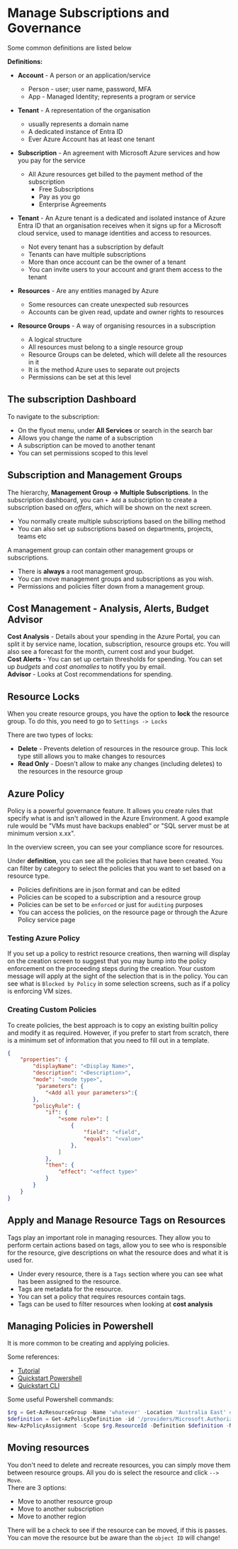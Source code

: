 # Manage Subscriptions and Governance

Some common definitions are listed below

**Definitions:**

- **Account** - A person or an application/service
  - Person - user; user name, password, MFA
  - App - Managed Identity; represents a program or service

- **Tenant** - A representation of the organisation
  - usually represents a domain name
  - A dedicated instance of Entra ID
  - Ever Azure Account has at least one tenant

- **Subscription** - An agreement with Microsoft Azure services and how you pay for the service
  - All Azure resources get billed to the payment method of the subscription
    - Free Subscriptions
    - Pay as you go
    - Enterprise Agreements

- **Tenant** - An Azure tenant is a dedicated and isolated instance of Azure Entra ID that an organisation receives when it signs up for a Microsoft cloud service, used to manage identities and access to resources.
  - Not every tenant has a subscription by default
  - Tenants can have multiple subscriptions
  - More than once account can be the owner of a tenant
  - You can invite users to your account and grant them access to the tenant

- **Resources** - Are any entities managed by Azure
  - Some resources can create unexpected sub resources
  - Accounts can be given read, update and owner rights to resources

- **Resource Groups** - A way of organising resources in a subscription
  - A logical structure
  - All resources must belong to a single resource group
  - Resource Groups can be deleted, which will delete all the resources in it
  - It is the method Azure uses to separate out projects
  - Permissions can be set at this level

## The subscription Dashboard

To navigate to the subscription:

- On the flyout menu, under **All Services** or search in the search bar
- Allows you change the name of a subscription
- A subscription can be moved to another tenant
- You can set permissions scoped to this level

## Subscription and Management Groups  

The hierarchy, **Management Group -> Multiple Subscriptions**. In the subscription dashboard, you can `+ Add` a subscription to create a subscription based on *offers*, which will be shown on the next screen.

- You normally create multiple subscriptions based on the billing method
- You can also set up subscriptions based on departments, projects, teams etc

A management group can contain other management groups or subscriptions.  

- There is **always** a root management group.  
- You can move management groups and subscriptions as you wish.  
- Permissions and policies filter down from a management group.  

## Cost Management - Analysis, Alerts, Budget Advisor

**Cost Analysis** - Details about your spending in the Azure Portal, you can split it by service name, location, subscription, resource groups etc. You will also see a forecast for the month, current cost and your budget.  
**Cost Alerts** - You can set up certain thresholds for spending. You can set up *budgets* and *cost anomalies* to notify you by email.  
**Advisor** - Looks at Cost recommendations for spending.  

## Resource Locks

When you create resource groups, you have the option to **lock** the resource group. To do this, you need to go to `Settings -> Locks`  

There are two types of locks:

- **Delete** - Prevents deletion of resources in the resource group. This lock type still allows you to make changes to resources
- **Read Only** - Doesn't allow to make any changes (including deletes) to the resources in the resource group

## Azure Policy

Policy is a powerful governance feature. It allows you create rules that specify what is and isn't allowed in the Azure Environment. A good example rule would be "VMs must have backups enabled" or "SQL server must be at minimum version x.xx".

In the overview screen, you can see your compliance score for resources.

Under **definition**, you can see all the policies that have been created. You can filter by category to select the policies that you want to set based on a resource type.

- Policies definitions are in json format and can be edited
- Policies can be scoped to a subscription and a resource group
- Policies can be set to be `enforced` or just for `auditing` purposes
- You can access the policies, on the resource page or through the Azure Policy service page

### Testing Azure Policy

If you set up a policy to restrict resource creations, then warning will display on the creation screen to suggest that you may bump into the policy enforcement on the proceeding steps during the creation. Your custom message will apply at the sight of the selection that is in the policy. You can see what is `Blocked by Policy` in some selection screens, such as if a policy is enforcing VM sizes.  

### Creating Custom Policies

To create policies, the best approach is to copy an existing builtin policy and modify it as required. However, if you prefer to start from scratch, there is a minimum set of information that you need to fill out in a template.

```json
{
    "properties": {
        "displayName": "<Display Name>",
        "description": "<Description>",
        "mode": "<mode type>",
         "parameters": {
            "<Add all your parameters>":{
        },
        "policyRule": {
            "if": {
                "<some rule>": [
                    {
                        "field": "<field",
                        "equals": "<value>"
                    },
                ]
            },
            "then": {
                "effect": "<effect type>"
            }
        }
    }
}
```

## Apply and Manage Resource Tags on Resources

Tags play an important role in managing resources. They allow you to perform certain actions based on tags, allow you to see who is responsible for the resource, give descriptions on what the resource does and what it is used for.

- Under every resource, there is a `Tags` section where you can see what has been assigned to the resource.  
- Tags are metadata for the resource.  
- You can set a policy that requires resources contain tags.  
- Tags can be used to filter resources when looking at **cost analysis**
  
## Managing Policies in Powershell  

It is more common to be creating and applying policies.  

Some references:

- [Tutorial](https://learn.microsoft.com/en-us/azure/governance/policy/tutorials/create-and-manage)
- [Quickstart Powershell](https://learn.microsoft.com/en-us/azure/governance/policy/assign-policy-powershell)
- [Quickstart CLI](https://learn.microsoft.com/en-us/azure/governance/policy/assign-policy-azurecli)

Some useful Powershell commands:  

```powershell
$rg = Get-AzResourceGroup -Name 'whatever' -Location 'Australia East' # stores the resource group values in the $rg object **$rg.ResourceGroupName** will return the name of the resource group.  
$definition = Get-AzPolicyDefinition -id '/providers/Microsoft.Authorization/PolicyDefinitions/32y89h-d32c2-d32'` # will get a definition and store it in the object $definition
New-AzPolicyAssignment -Scope $rg.ResourceId -Definition $definition -Name 'VM Policy' -DisplayName 'VM Policy' -Identity '<managed identity>' # Assign the policy to the resource group
```

## Moving resources  

You don't need to delete and recreate resources, you can simply move them between resource groups. All you do is select the resource and click `--> Move`.  
There are 3 options:

- Move to another resource group
- Move to another subscription
- Move to another region

There will be a check to see if the resource can be moved, if this is passes. You can move the resource but be aware than the `object ID` will change!
